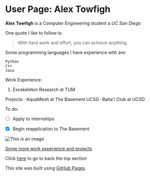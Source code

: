 # User Page: Alex Towfigh

**Alex Towfigh** is a Computer Engineering student a *UC San Diego* 

One quote I like to follow is:
> With hard work and effort, you can achieve anything.


Some programming languages I have experience with are: 
```
Python
C++
Java
```

Work Experience:
1. Exoskeleton Research at TUM

Projects:
-AquaMesh at The Basement UCSD
-Baha'i Club at UCSD

To do:
- [ ] Apply to internships
- [x] Begin reapplication to The Basement


![This is an image](https://images.unsplash.com/photo-1485827404703-89b55fcc595e?ixlib=rb-1.2.1&ixid=MnwxMjA3fDB8MHxwaG90by1wYWdlfHx8fGVufDB8fHx8&auto=format&fit=crop&w=1740&q=80)

[Some more work experience and projects](docs/test.md)

Click [here](#user-page:-alex-towfigh) to go to back the top section





This site was built using [GitHub Pages](https://pages.github.com/).

